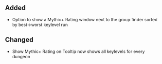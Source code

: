 ## Added

- Option to show a Mythic+ Rating window next to the group finder sorted by best->worst keylevel run

## Changed

- Show Mythic+ Rating on Tooltip now shows all keylevels for every dungeon
